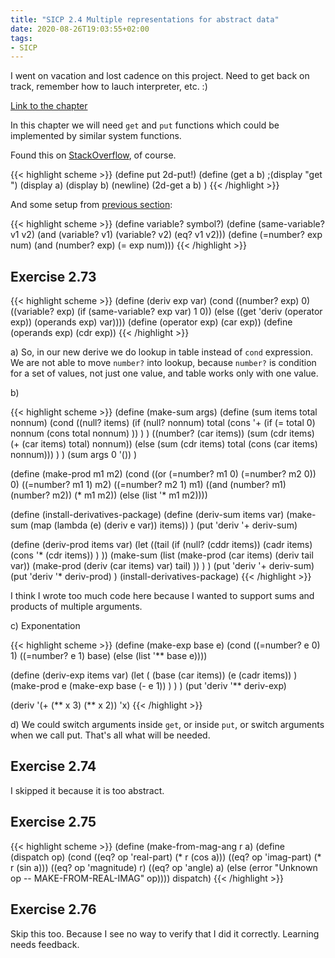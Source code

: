 ```yaml
---
title: "SICP 2.4 Multiple representations for abstract data"
date: 2020-08-26T19:03:55+02:00
tags:
- SICP
---
```


I went on vacation and lost cadence on this project. Need to get back on track, remember how to lauch interpreter, etc. :)

[Link to the chapter](https://mitpress.mit.edu/sites/default/files/sicp/full-text/book/book-Z-H-17.html)

In this chapter we will need `get` and `put` functions which could be implemented by similar system functions.

Found this on [StackOverflow](https://stackoverflow.com/a/29465496/816449), of course.

{{< highlight scheme >}}
(define put 2d-put!)
(define (get a b)
    ;(display "get ") (display a) (display b) (newline)
    (2d-get a b)
)
{{< /highlight >}}

<!--more-->

And some setup from [previous section](/posts/sicp2.3.2/):

{{< highlight scheme >}}
(define variable? symbol?)
(define (same-variable? v1 v2)
  (and (variable? v1) (variable? v2) (eq? v1 v2)))
(define (=number? exp num)
  (and (number? exp) (= exp num)))
{{< /highlight >}}

## Exercise 2.73


{{< highlight scheme >}}
(define (deriv exp var)
   (cond ((number? exp) 0)
         ((variable? exp) (if (same-variable? exp var) 1 0))
         (else ((get 'deriv (operator exp)) (operands exp)
                                            var))))
(define (operator exp) (car exp))
(define (operands exp) (cdr exp))
{{< /highlight >}}

a) So, in our new derive we do lookup in table instead of `cond` expression. We are not able to move `number?` into lookup, because `number?` is condition for a set of values, not just one value, and table works only with one value.

b)

{{< highlight scheme >}}
(define (make-sum args) 
    (define (sum items total nonnum)
        (cond
            ((null? items)
                (if (null? nonnum)
                    total
                    (cons '+ (if (= total 0)
                                nonnum
                                (cons total nonnum)
                    ))
                )
            )
            ((number? (car items))
                (sum (cdr items) (+ (car items) total) nonnum))
            (else
                (sum (cdr items) total (cons (car items) nonnum)))
        )
    )
    (sum args 0 '())
)

(define (make-prod m1 m2)
  (cond ((or (=number? m1 0) (=number? m2 0)) 0)
        ((=number? m1 1) m2)
        ((=number? m2 1) m1)
        ((and (number? m1) (number? m2)) (* m1 m2))
        (else (list '* m1 m2))))

(define (install-derivatives-package) 
  (define (deriv-sum items var)
    (make-sum (map (lambda (e) (deriv e var)) items))
  )
  (put 'deriv '+ deriv-sum)

  (define (deriv-prod items var)
    (let ((tail
        (if (null? (cddr items))
            (cadr items)
            (cons '* (cdr items))
        )
    ))
        (make-sum (list 
           (make-prod (car items)
                      (deriv tail var))
           (make-prod (deriv (car items) var)
                      tail)
        ))
    )
  )
  (put 'deriv '+ deriv-sum)
  (put 'deriv '* deriv-prod)
)
(install-derivatives-package) 
{{< /highlight >}}

I think I wrote too much code here because I wanted to support sums and products of multiple arguments.

c) Exponentation

{{< highlight scheme >}}
(define (make-exp base e)
  (cond ((=number? e 0) 1)
        ((=number? e 1) base)
        (else (list '** base e))))

  (define (deriv-exp items var)
    (let (
        (base (car items))
        (e (cadr items))
    )
        (make-prod
            e
            (make-exp base (- e 1))
        )
    )
  )
  (put 'deriv '** deriv-exp)

(deriv '(+ (** x 3) (** x 2)) 'x)
{{< /highlight >}}

d) We could switch arguments inside `get`, or inside `put`, or switch arguments when we call put. That's all what will be needed.

## Exercise 2.74
I skipped it because it is too abstract. 

## Exercise 2.75

{{< highlight scheme >}}
(define (make-from-mag-ang r a) 
  (define (dispatch op)
    (cond ((eq? op 'real-part) (* r (cos a)))
          ((eq? op 'imag-part) (* r (sin a)))
          ((eq? op 'magnitude) r)
          ((eq? op 'angle) a)
          (else
           (error "Unknown op -- MAKE-FROM-REAL-IMAG" op))))
  dispatch)
{{< /highlight >}}

## Exercise 2.76
Skip this too. Because I see no way to verify that I did it correctly. Learning needs feedback.

